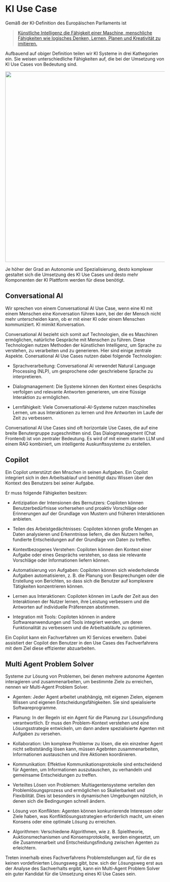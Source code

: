 # KI Use Case

Gemäß der KI-Definition des Europäischen Parllaments ist

> [Künstliche Intelligenz die Fähigkeit einer Maschine, menschliche Fähigkeiten wie logisches Denken, Lernen, Planen und Kreativität zu imitieren.](https://www.europarl.europa.eu/topics/de/article/20200827STO85804/was-ist-kunstliche-intelligenz-und-wie-wird-sie-genutzt)

Aufbauend auf obiger Definition teilen wir KI Systeme in drei Kathegorien ein. Sie weisen unterschiedliche Fähigkeiten auf, die bei der Umsetzung von KI Use Cases von Bedeutung sind.

<img src="../ki_systeme.png" width="600" height="600" />

Je höher der Grad an Autonomie und Spezialisierung, desto komplexer gestaltet sich die Umsetzung des KI Use Cases und desto mehr Komponenten der KI Plattform werden für diese benötigt.

## Conversational AI

Wir sprechen von einem Conversational AI Use Case, wenn eine KI mit einem Menschen eine Konversation führen kann, bei der der Mensch nicht mehr unterscheiden kann, ob er mit einer KI oder einem Menschen kommuniziert. KI mimikt Konversation.

Conversational AI bezieht sich somit auf Technologien, die es Maschinen ermöglichen, natürliche Gespräche mit Menschen zu führen. Diese Technologien nutzen Methoden der künstlichen Intelligenz, um Sprache zu verstehen, zu verarbeiten und zu generieren. Hier sind einige zentrale Aspekte. Conersational AI Use Cases nutzen dabei folgende Technologien:

- Sprachverarbeitung: Conversational AI verwendet Natural Language Processing (NLP), um gesprochene oder geschriebene Sprache zu interpretieren.

- Dialogmanagement: Die Systeme können den Kontext eines Gesprächs verfolgen und relevante Antworten generieren, um eine flüssige Interaktion zu ermöglichen.

- Lernfähigkeit: Viele Conversational-AI-Systeme nutzen maschinelles Lernen, um aus Interaktionen zu lernen und ihre Antworten im Laufe der Zeit zu verbessern.

Conversational AI Use Cases sind oft horizontale Use Cases, die auf eine breite Benutergruppe zugeschnitten sind. Das Dialogmanagement (Chat Frontend) ist von zentraler Bedeutung. Es wird of mit einem starlen LLM und einem RAG kombiniert, um intelligente Auskunftssysteme zu erstellen. 

## Copilot

Ein Copilot unterstützt den Mnschen in seinen Aufgaben. Ein Copilot integriert sich in den Arbeitsablauf und benötigt dazu Wissen über den Kontext des Benutzers bei seiner Aufgabe.

Er muss folgende Fähigkeiten besitzen:

- Antizipation der Intensionen des Bernutzers: Copiloten können Benutzerbedürfnisse vorhersehen und proaktiv Vorschläge oder Erinnerungen auf der Grundlage von Mustern und früheren Interaktionen anbieten.

- Teilen des Arbeistgedächtnisses: Copiloten können große Mengen an Daten analysieren und Erkenntnisse liefern, die den Nutzern helfen, fundierte Entscheidungen auf der Grundlage von Daten zu treffen.

- Kontextbezogenes Verstehen: Copiloten können den Kontext einer Aufgabe oder eines Gesprächs verstehen, so dass sie relevante Vorschläge oder Informationen liefern können.

- Automatisierung von Aufgaben: Copiloten können sich wiederholende Aufgaben automatisieren, z. B. die Planung von Besprechungen oder die Erstellung von Berichten, so dass sich die Benutzer auf komplexere Tätigkeiten konzentrieren können.

- Lernen aus Interaktionen: Copiloten können im Laufe der Zeit aus den Interaktionen der Nutzer lernen, ihre Leistung verbessern und die Antworten auf individuelle Präferenzen abstimmen.

- Integration mit Tools: Copiloten können in andere Softwareanwendungen und Tools integriert werden, um deren Funktionalität zu verbessern und die Arbeitsabläufe zu optimieren.

Ein Copilot kann ein Fachverfahren um KI Services erweitern. Dabei assistiert der Copilot den Benutzer in den Use Cases des Fachverfahrens  mit dem Ziel diese effizienter abzuarbeiten.

## Multi Agent Problem Solver

Systeme zur Lösung von Problemen, bei denen mehrere autonome Agenten interagieren und zusammenarbeiten, um bestimmte Ziele zu erreichen, nennen wir Multi-Agent Problem Solver.  

- Agenten: Jeder Agent arbeitet unabhängig, mit eigenen Zielen, eigenem Wissen und eigenen Entscheidungsfähigkeiten. Sie sind speialisierte Softwareprogramme.

- Planung: In der Regeln ist ein Agent für die Planung zur Lösungsfindung verantwortlich. Er muss den Problem-Kontext verstehen und eine Lösungsstrategie entwickeln, um dann andere spezialisierte Agenten mit Aufgaben zu versehen.

- Kollaboration: Um komplexe Problemw zu lösen, die ein einzelner Agent nicht selbstständig lösen kann, müssen Agebnten zusammenarbeiten, Informationen austauschen und ihre Aktionen koordinieren.

- Kommunikation: Effektive Kommunikationsprotokolle sind entscheidend für Agenten, um Informationen auszutauschen, zu verhandeln und gemeinsame Entscheidungen zu treffen.

- Verteiltes Lösen von Problemen: Multiagentensysteme verteilen den Problemlösungsprozess und ermöglichen so Skalierbarkeit und Flexibilität.  Dies ist besonders in dynamischen Umgebungen nützlich, in denen sich die Bedingungen schnell ändern.

- Lösung von Konflikten: Agenten können konkurrierende Interessen oder Ziele haben, was Konfliktlösungsstrategien erforderlich macht, um einen Konsens oder eine optimale Lösung zu erreichen.

- Algorithmen: Verschiedene Algorithmen, wie z. B. Spieltheorie, Auktionsmechanismen und Konsensprotokolle, werden eingesetzt, um die Zusammenarbeit und Entscheidungsfindung zwischen Agenten zu erleichtern.

Treten innerhalb eines Fachverfahrens Problemstellungen auf, für die es keinen vordefinierten Lösungsweg gibt, bzw. sich der Lösungsweg erst aus der Analyse des Sachverhalts ergibt, kann ein Multi-Agent Problem Solver ein guter Kandidat für die Umsetzung eines KI Use Cases sein.
